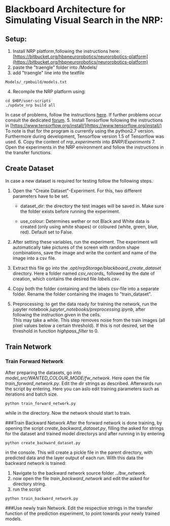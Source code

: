 # Blackboard Architecture for Simulating Visual Search in the NRP: 

## Setup: 

1. Install NRP platform,following the instructions here: 
[https://bitbucket.org/hbpneurorobotics/neurorobotics-platform](https://bitbucket.org/hbpneurorobotics/neurorobotics-platform)  
2. paste the "traengle" folder into /Models/ 
3. add "traengle" line into the textfile 
```
Models/_rpmbuild/models.txt
```
4. Recompile the NRP platform using: 
```
cd $HBP/user-scripts
./update_nrp build all
```
In case of problems, follow the instructions [here](https://bitbucket.org/hbpneurorobotics/neurorobotics-platform). If further problems occur consult the dedicated [forum](https://forum.humanbrainproject.eu/c/neurorobotics).
5. Install Tensorflow following the instructions in [https://www.tensorflow.org/install/](https://www.tensorflow.org/install/) 
To note is that for the program is currently using the python2.7 version. Furthermore during development, Tensorflow version 1.5 of Tensorflow was used. 
6. Copy the content of *nrp_experiments* into *$NRP/Experiments* 
7. Open the experiments in the NRP environment and follow the instructions in the transfer functions.

## Create Dataset 
In case a new dataset is required for testing follow the following steps. 

1. Open the "Create Dataset"-Experiment. For this, two different parameters have to be set.  
    * dataset_dir:  the directory the test images will be saved in. Make sure the folder exists before running the experiment.  

    * use_colour: Determines wether or not Black and White data is created (only using white shapes) or coloured (white, green, blue, red).  Default set to False. 

2. After setting these variables, run the experiment. 
The experiment will automatically take pictures of the screen with random shape combinations, save the image and write the content and name of the image into a csv file. 
3. Extract this file go into the *.opt/nrpStorage/blackboard_create_dataset* directory. Here a folder named *csv_records_* followed by the date of creation, which contains the desired file *labels.csv*. 

4. Copy both the folder containing and the labels csv-file into a separate folder. Rename the folder containing the images to "train_dataset". 

5. Preprocessing: to get the data ready for training the network, run the jupyter notebook *jupyter_notebooks/preprocessing.ipynb*, after following the instruction given in the cells.  
This may take a while. This step removes noise from the train images (all pixel values below a certain threshold). If this is not desired, set the threshold in function *highpass_filter* to 0. 

## Train Network
### Train Forward Network 
After preparing the datasets, go into *model_src/WANTED_COLOUR_MODE/fw_network*. Here open the file *train_forward_network.py*. Edit the dir strings as described. Afterwards run the script by entering. Here you can aslo edit training parameters such as iterations and batch size. 

```
python train_forward_network.py
```
while in the directory. Now the network should start to train. 

###Train Backward Network 
After the forward network is done training, by opening the script *create_backward_dataset.py*, filling the asked for strings for the dataset and trained model directorys and after running in by entering 
```
python create_backward_dataset.py
```
in the console. 
This will create a pickle file in the parent directory, with predicted data and the layer output of each run. 
With this data the backward network is trained: 
1. Navigate to the backward network source folder *../bw_network*. 
2. now open the file *train_backward_network* and edit the asked for directory string. 
3. run the script 
```
python train_backward_network.py
```
###Use newly train Network. 
Edit the respective strings in the transfer function of the prediction experiment, to point towards your newly trained models. 


